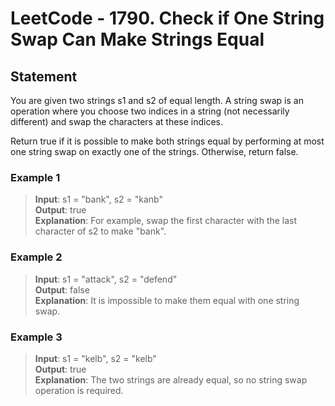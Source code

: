 # LeetCode - 1790. Check if One String Swap Can Make Strings Equal

## Statement
You are given two strings s1 and s2 of equal length. A string swap is an operation where you choose two indices in a string (not necessarily different) and swap the characters at these indices.

Return true if it is possible to make both strings equal by performing at most one string swap on exactly one of the strings. Otherwise, return false.


### Example 1
> **Input**: s1 = "bank", s2 = "kanb" <br>
**Output**: true <br>
**Explanation**: For example, swap the first character with the last character of s2 to make "bank".

### Example 2
> **Input**: s1 = "attack", s2 = "defend" <br>
**Output**: false <br>
**Explanation**: It is impossible to make them equal with one string swap.

### Example 3
> **Input**: s1 = "kelb", s2 = "kelb" <br>
**Output**: true <br>
**Explanation**: The two strings are already equal, so no string swap operation is required.